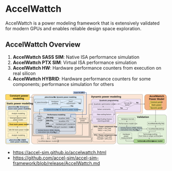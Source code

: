 # AccelWattch

AccelWattch is a power modeling framework that is extensively validated for modern GPUs and enables reliable design space exploration.

## AccelWattch Overview

1. **AccelWattch SASS SIM**: Native ISA performance simulation
2. **AccelWattch PTX SIM**: Virtual ISA performance simulation
3. **AccelWattch HW**: Hardware performance counters from execution on real silicon
4. **AccelWattch HYBRID**: Hardware performance counters for some components; performance simulation for others

![accel](accelwattch-flowchart.svg)

- <https://accel-sim.github.io/accelwattch.html>
- <https://github.com/accel-sim/accel-sim-framework/blob/release/AccelWattch.md>